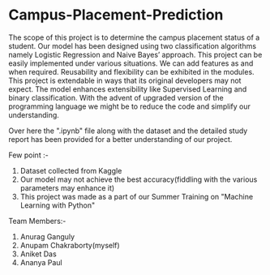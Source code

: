 # Campus-Placement-Prediction

The scope of this project is to determine the campus placement status of a student. Our model has been designed using two classification algorithms namely Logistic Regression and Naive Bayes’ approach.
This project can be easily implemented under various situations. We can add features as and when required. Reusability and flexibility can be exhibited in the modules. This project is extendable in ways that its original developers may not expect. The model enhances extensibility like Supervised Learning and binary classification. With the advent of upgraded version of the programming language we might be to reduce the code and simplify our understanding.

Over here the ".ipynb" file along with the dataset and the detailed study report has been provided for a better understanding of our project.

Few point :-
1) Dataset collected from Kaggle
2) Our model may not achieve the best accuracy(fiddling with the various parameters may enhance it)
3) This project was made as a part of our Summer Training on "Machine Learning with Python"

Team Members:-
1) Anurag Ganguly
2) Anupam Chakraborty(myself)
3) Aniket Das
4) Ananya Paul
